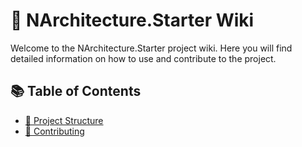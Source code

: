 # 📘 NArchitecture.Starter Wiki

Welcome to the NArchitecture.Starter project wiki. Here you will find detailed information on how to use and contribute to the project.

## 📚 Table of Contents
- [📂 Project Structure](./Project/index.md)
- [🤝 Contributing](./Contributing/index.md)
